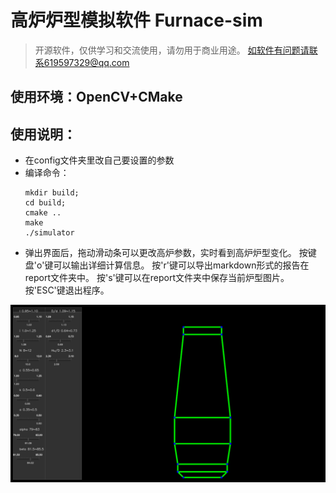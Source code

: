 # 高炉炉型模拟软件 Furnace-sim
> 开源软件，仅供学习和交流使用，请勿用于商业用途。
如软件有问题请联系619597329@qq.com
## 使用环境：OpenCV+CMake
## 使用说明：
+ 在config文件夹里改自己要设置的参数
+ 编译命令：
    ```
    mkdir build;
    cd build;
    cmake ..
    make
    ./simulator
    ```
+ 弹出界面后，拖动滑动条可以更改高炉参数，实时看到高炉炉型变化。
按键盘'o'键可以输出详细计算信息。
按'r'键可以导出markdown形式的报告在report文件夹中。
按's'键可以在report文件夹中保存当前炉型图片。
按'ESC'键退出程序。

![](report/report.png)
